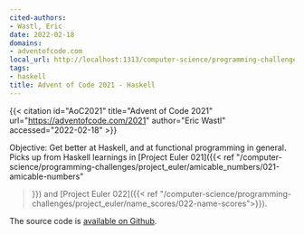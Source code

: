 ```yaml
---
cited-authors:
- Wastl, Eric
date: 2022-02-18
domains:
- adventofcode.com
local_url: http://localhost:1313/computer-science/programming-challenges/advent-of-code/2021/
tags:
- haskell
title: Advent of Code 2021 - Haskell
---
```


{{< citation
  id="AoC2021"
  title="Advent of Code 2021"
  url="https://adventofcode.com/2021"
  author="Eric Wastl"
  accessed="2022-02-18" >}}

Objective: Get better at Haskell, and at functional programming in
general. Picks up from Haskell learnings in [Project Euler 021]({{< ref
"/computer-science/programming-challenges/project_euler/amicable_numbers/021-amicable-numbers"
>}}) and [Project Euler 022]({{< ref
"/computer-science/programming-challenges/project_euler/name_scores/022-name-scores">}}).

The source code is [available on
Github](https://github.com/dchege711/programming_challenges/tree/master/advent-of-code/2021).
